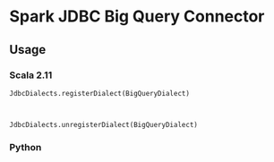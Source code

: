 # Spark JDBC Big Query Connector


## Usage

### Scala 2.11

```
JdbcDialects.registerDialect(BigQueryDialect)



JdbcDialects.unregisterDialect(BigQueryDialect)
```

### Python